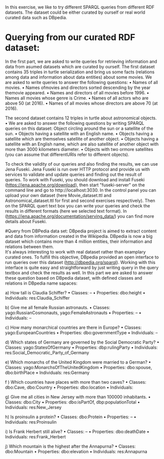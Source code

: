 ﻿In this exercise, we like to try different SPARQL queries from different RDF datasets.
The dataset could be either curated by ourself or real world curated data such as DBpedia.

# Querying from our curated RDF dataset:
In the first part, we are asked to write queries for retrieving information and 
data from asumed datasets which are curated by ourself.
The first dataset contains 35 triples in turtle serialization and bring us some facts 
(relations among data and information about data entities) about some movies.
We are asked to write queries to answer the following questions:
• Names of all movies.
• Names ofmovies and directors sorted descending by the year themovie appeared.
• Names and directors of all movies before 1996.
• Names all movies whose genre is Crime.
• Names of all actors who are above 50 (at 2016).
• Names of all movies whose directors are above 70 (at 2016).

The second dataset contains 12 triples in turtle about astronomical objects. 
• We are asked to answer the following questions by writing SPARQL queries on this dataset:
Object circling around the sun or a satellite of the sun.
• Objects having a satellite with an English name.
• Objects having a satellite which are themselves satellite of another object.
• Objects having a satellite with an English name, which are also satellite of another object
with more than 3000 kilometers diameter.
• Objects with two ormore satellites (you can assume that differentURIs refer to different
objects).

To check the validity of our queries and also finding the results, we can use Jena Fuseki.
Jena Fuseki is run over HTTP protocol and provide us with services to validate and update queries and 
finding out the result of queries.
To work with Fuseki, you should download and install Fuseki (https://jena.apache.org/download), then start
"fuseki-server" on the command line and go to http://localhost:3030. In the control panel you can
upload your own dataset (here Movie_dataset.ttl and Astronomical_dataset.ttl for first and second 
exercises respectively). Then on the SPARQL quert text box you can write your queries and check the results
in different formats (here we selected text format). In (https://jena.apache.org/documentation/serving_data/) 
you can find more details about Fuseki. 


#Query from DBPedia data set:
DBpedia project is aimed to extract content and data from information created in the Wikipedia.
DBpedia is now a big dataset which contains more than 4 million entities, their information and relations between them.  
It's always interesting to work with real dataset rather than examplary curated ones. 
To fulfill this objective, DBpedia provided an open interface to run queries over this dataset (http://dbpedia.org/sparql).
Working with this interface is quite easy and straightforward by just writing query in the query textbox and check the results as well.
In this part we are asked to answer these question based on DBpedia dataset, with defined classes and relations in DBpedia name sapaces:

a) How tall is Claudia Schiffer?
• Classes: –
• Properties: dbo:height
• Individuals: res:Claudia_Schiffer

b) Give me all female Russian astronauts.
• Classes: yago:RussianCosmonauts, yago:FemaleAstronauts
• Properties: –
• Individuals: –

c) How many monarchical countries are there in Europe?
• Classes: yago:EuropeanCountries
• Properties: dbo:governmentType
• Individuals: –

d) Which states of Germany are governed by the Social Democratic Party?
• Classes: yago:StatesOfGermany
• Properties: dbp:rulingParty
• Individuals: res:Social_Democratic_Party_of_Germany

e) Which monarchs of the United Kingdom were married to a German?
• Classes: yago:MonarchsOfTheUnitedKingdom
• Properties: dbo:spouse, dbo:birthPlace
• Individuals: res:Germany

f ) Which countries have places with more than two caves?
• Classes: dbo:Cave, dbo:Country
• Properties: dbo:location
• Individuals:

g) Give me all cities in New Jersey with more than 100000 inhabitants.
• Classes: dbo:City
• Properties: dbo:isPartOf, dbp:populationTotal
• Individuals: res:New_Jersey

h) Is proinsulin a protein?
• Classes: dbo:Protein
• Properties: –
• Individuals: res:Proinsulin

i) Is Frank Herbert still alive?
• Classes: –
• Properties: dbo:deathDate
• Individuals: res:Frank_Herbert

j) Which mountain is the highest after the Annapurna?
• Classes: dbo:Mountain
• Properties: dbo:elevation
• Individuals: res:Annapurna


 

